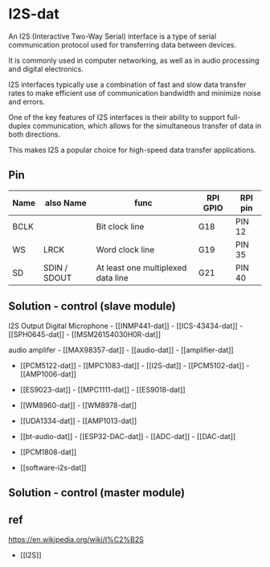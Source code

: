 
# I2S-dat 

An I2S (Interactive Two-Way Serial) interface is a type of serial communication protocol used for transferring data between devices. 

It is commonly used in computer networking, as well as in audio processing and digital electronics. 

I2S interfaces typically use a combination of fast and slow data transfer rates to make efficient use of communication bandwidth and minimize noise and errors. 

One of the key features of I2S interfaces is their ability to support full-duplex communication, which allows for the simultaneous transfer of data in both directions. 

This makes I2S a popular choice for high-speed data transfer applications.

## Pin 

| Name | also Name    | func                               | RPI GPIO | RPI pin |
| ---- | ------------ | ---------------------------------- | -------- | ------- |
| BCLK |              | Bit clock line                     | G18      | PIN 12  |
| WS   | LRCK         | Word clock line                    | G19      | PIN 35  |
| SD   | SDIN / SDOUT | At least one multiplexed data line | G21      | PIN 40  |




## Solution - control (slave module)

I2S Output Digital Microphone - [[INMP441-dat]] - [[ICS-43434-dat]] - [[SPH0645-dat]] - [[MSM261S4030H0R-dat]]

audio amplifer - [[MAX98357-dat]] - [[audio-dat]] - [[amplifier-dat]]

- [[PCM5122-dat]] - [[MPC1083-dat]] - [[I2S-dat]] - [[PCM5102-dat]] - [[AMP1006-dat]]

- [[ES9023-dat]] - [[MPC1111-dat]] - [[ES9018-dat]]
  
- [[WM8960-dat]] - [[WM8978-dat]]

- [[UDA1334-dat]] - [[AMP1013-dat]]

- [[bt-audio-dat]] - [[ESP32-DAC-dat]] - [[ADC-dat]] - [[DAC-dat]]

- [[PCM1808-dat]]

- [[software-i2s-dat]]


## Solution - control (master module)



## ref 

https://en.wikipedia.org/wiki/I%C2%B2S


- [[I2S]]

